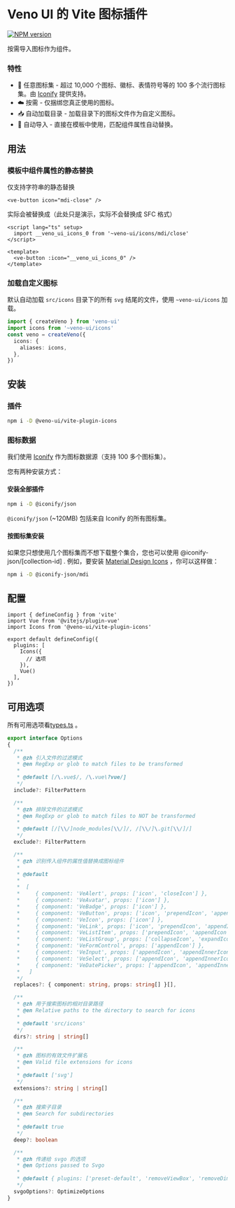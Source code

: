 # Veno UI 的 Vite 图标插件

[![NPM version](https://img.shields.io/npm/v/@veno-ui/vite-plugin-icons?color=a1b858&label=)](https://www.npmjs.com/package/@veno-ui/vite-plugin-icons)

按需导入图标作为组件。

### 特性

- 🤹 任意图标集 - 超过 10,000 个图标、徽标、表情符号等的 100 多个流行图标集。由 [Iconify](https://iconify.design/) 提供支持。
- ☁️ 按需 - 仅捆绑您真正使用的图标。
- 📥 自动加载目录 - 加载目录下的图标文件作为自定义图标。
- 📲 自动导入 - 直接在模板中使用，匹配组件属性自动替换。

## 用法

### 模板中组件属性的静态替换

仅支持字符串的静态替换

```vue
<ve-button icon="mdi-close" />
```

实际会被替换成（此处只是演示，实际不会替换成 SFC 格式）

```vue
<script lang="ts" setup>
  import __veno_ui_icons_0 from '~veno-ui/icons/mdi/close'
</script>

<template>
  <ve-button :icon="__veno_ui_icons_0" />
</template>
```

### 加载自定义图标

默认自动加载 `src/icons` 目录下的所有 `svg` 结尾的文件，使用 `~veno-ui/icons` 加载。

```ts
import { createVeno } from 'veno-ui'
import icons from '~veno-ui/icons'
const veno = createVeno({
  icons: {
    aliases: icons,
  },
})
```

## 安装

### 插件

```sh
npm i -D @veno-ui/vite-plugin-icons
```

### 图标数据

我们使用 [Iconify](https://iconify.design/) 作为图标数据源（支持 100 多个图标集）。

您有两种安装方式：

#### 安装全部插件

```sh
npm i -D @iconify/json
```

`@iconify/json` (~120MB) 包括来自 Iconify 的所有图标集。

#### 按图标集安装

如果您只想使用几个图标集而不想下载整个集合，您也可以使用 @iconify-json/[collection-id] . 例如，要安装 [Material Design Icons](https://icon-sets.iconify.design/mdi/) ，你可以这样做：

```sh
npm i -D @iconify-json/mdi
```

## 配置

```tsx
import { defineConfig } from 'vite'
import Vue from '@vitejs/plugin-vue'
import Icons from '@veno-ui/vite-plugin-icons'

export default defineConfig({
  plugins: [
    Icons({
      // 选项
    }),
    Vue()
  ],
})
```

## 可用选项

所有可用选项看[types.ts](https://github.com/qq15725/veno-ui/blob/master/packages/vite-plugin-icons/src/types.ts) 。

```ts
export interface Options
{
  /**
   * @zh 引入文件的过滤模式
   * @en RegExp or glob to match files to be transformed
   *
   * @default [/\.vue$/, /\.vue\?vue/]
   */
  include?: FilterPattern

  /**
   * @zh 排除文件的过滤模式
   * @en RegExp or glob to match files to NOT be transformed
   *
   * @default [/[\\/]node_modules[\\/]/, /[\\/]\.git[\\/]/]
   */
  exclude?: FilterPattern

  /**
   * @zh 识别传入组件的属性值替换成图标组件
   *
   * @default
   *
   *  [
   *     { component: 'VeAlert', props: ['icon', 'closeIcon'] },
   *     { component: 'VeAvatar', props: ['icon'] },
   *     { component: 'VeBadge', props: ['icon'] },
   *     { component: 'VeButton', props: ['icon', 'prependIcon', 'appendIcon'] },
   *     { component: 'VeIcon', props: ['icon'] },
   *     { component: 'VeLink', props: ['icon', 'prependIcon', 'appendIcon'] },
   *     { component: 'VeListItem', props: ['prependIcon', 'appendIcon'] },
   *     { component: 'VeListGroup', props: ['collapseIcon', 'expandIcon'] },
   *     { component: 'VeFormControl', props: ['appendIcon'] },
   *     { component: 'VeInput', props: ['appendIcon', 'appendInnerIcon', 'clearIcon', 'prependInnerIcon', 'prefixIcon', 'suffixIcon'] },
   *     { component: 'VeSelect', props: ['appendIcon', 'appendInnerIcon', 'clearIcon', 'prependInnerIcon', 'prefixIcon', 'suffixIcon'] },
   *     { component: 'VeDatePicker', props: ['appendIcon', 'appendInnerIcon', 'clearIcon', 'prependInnerIcon', 'prefixIcon', 'suffixIcon'] },
   *   ]
   */
  replaces?: { component: string, props: string[] }[],

  /**
   * @zh 用于搜索图标的相对目录路径
   * @en Relative paths to the directory to search for icons
   *
   * @default 'src/icons'
   */
  dirs?: string | string[]

  /**
   * @zh 图标的有效文件扩展名
   * @en Valid file extensions for icons
   *
   * @default ['svg']
   */
  extensions?: string | string[]

  /**
   * @zh 搜索子目录
   * @en Search for subdirectories
   *
   * @default true
   */
  deep?: boolean

  /**
   * @zh 传递给 svgo 的选项
   * @en Options passed to Svgo
   *
   * @default { plugins: ['preset-default', 'removeViewBox', 'removeDimensions'] }
   */
  svgoOptions?: OptimizeOptions
}
```
